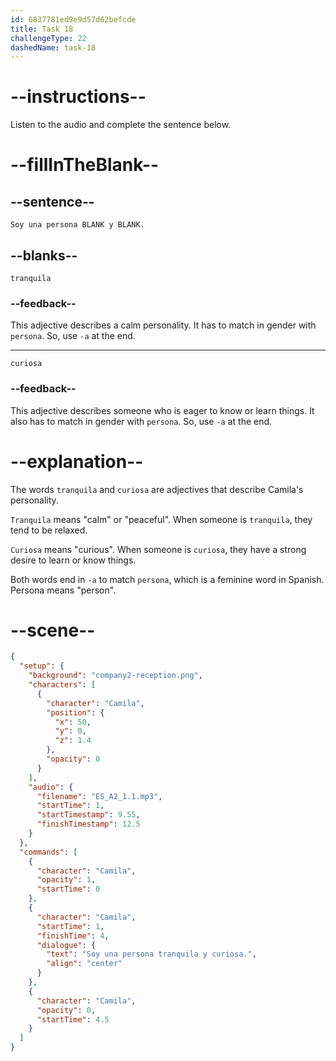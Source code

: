```yaml
---
id: 6837781ed9e9d57d62befcde
title: Task 18
challengeType: 22
dashedName: task-18
---
```


<!-- (Audio) Camila: Soy una persona tranquila y curiosa. -->

# --instructions--

Listen to the audio and complete the sentence below.

# --fillInTheBlank--

## --sentence--

`Soy una persona BLANK y BLANK.`

## --blanks--

`tranquila`

### --feedback--

This adjective describes a calm personality. It has to match in gender with `persona`. So, use `-a` at the end.

---

`curiosa`

### --feedback--

This adjective describes someone who is eager to know or learn things. It also has to match in gender with `persona`. So, use `-a` at the end.

# --explanation--

The words `tranquila` and `curiosa` are adjectives that describe Camila's personality.

`Tranquila` means "calm" or "peaceful". When someone is `tranquila`, they tend to be relaxed.

`Curiosa` means "curious". When someone is `curiosa`, they have a strong desire to learn or know things.

Both words end in `-a` to match `persona`, which is a feminine word in Spanish. Persona means "person".

# --scene--

```json
{
  "setup": {
    "background": "company2-reception.png",
    "characters": [
      {
        "character": "Camila",
        "position": {
          "x": 50,
          "y": 0,
          "z": 1.4
        },
        "opacity": 0
      }
    ],
    "audio": {
      "filename": "ES_A2_1.1.mp3",
      "startTime": 1,
      "startTimestamp": 9.55,
      "finishTimestamp": 12.5
    }
  },
  "commands": [
    {
      "character": "Camila",
      "opacity": 1,
      "startTime": 0
    },
    {
      "character": "Camila",
      "startTime": 1,
      "finishTime": 4,
      "dialogue": {
        "text": "Soy una persona tranquila y curiosa.",
        "align": "center"
      }
    },
    {
      "character": "Camila",
      "opacity": 0,
      "startTime": 4.5
    }
  ]
}
```
